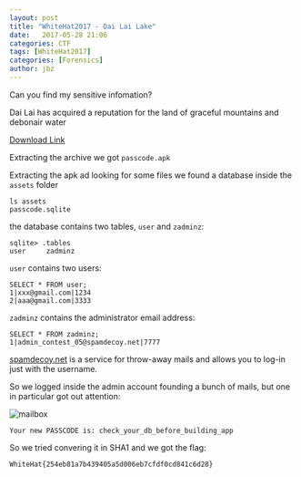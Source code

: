 ```yaml
---
layout: post
title: "WhiteHat2017 - Dai Lai Lake"
date:   2017-05-28 21:06
categories: CTF
tags: [WhiteHat2017]
categories: [Forensics]
author: jbz
---
```

Can you find my sensitive infomation?

Dai Lai has acquired a reputation for the land of graceful mountains and debonair water

[Download Link](https://github.com/jbzteam/CTF/blob/master/WhiteHatSummer2017/DaiLaiLake/passcode.zip)

Extracting the archive we got `passcode.apk`

Extracting the apk ad looking for some files we found a database inside the `assets` folder

```
ls assets
passcode.sqlite
```

the database contains two tables, `user` and `zadminz`:

```
sqlite> .tables
user     zadminz
```

`user` contains two users:

```
SELECT * FROM user;
1|xxx@gmail.com|1234
2|aaa@gmail.com|3333
```

`zadminz` contains the administrator email address:

```
SELECT * FROM zadminz;
1|admin_contest_05@spamdecoy.net|7777
```

[spamdecoy.net](http://spamdecoy.net) is a service for throw-away mails and allows you to log-in just with the username.

So we logged inside the admin account founding a bunch of mails, but one in particular got out attention:

![mailbox](https://raw.githubusercontent.com/jbzteam/CTF/master/WhiteHatSummer2017/DaiLaiLake/mail.png)

```
Your new PASSCODE is: check_your_db_before_building_app
```

So we tried convering it in SHA1 and we got the flag:

`WhiteHat{254eb81a7b439405a5d006eb7cfdf0cd841c6d28}`
